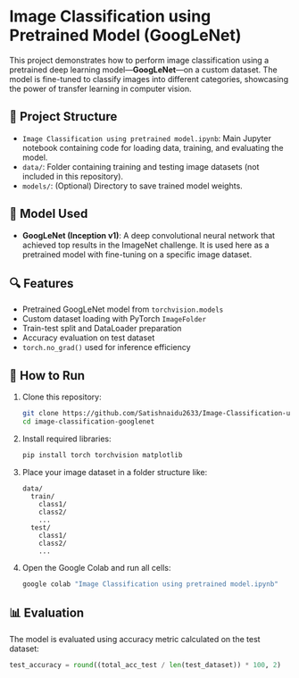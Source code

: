# Image Classification using Pretrained Model (GoogLeNet)

This project demonstrates how to perform image classification using a pretrained deep learning model—**GoogLeNet**—on a custom dataset. The model is fine-tuned to classify images into different categories, showcasing the power of transfer learning in computer vision.

## 📂 Project Structure

- `Image Classification using pretrained model.ipynb`: Main Jupyter notebook containing code for loading data, training, and evaluating the model.
- `data/`: Folder containing training and testing image datasets (not included in this repository).
- `models/`: (Optional) Directory to save trained model weights.

## 🧠 Model Used

- **GoogLeNet (Inception v1)**: A deep convolutional neural network that achieved top results in the ImageNet challenge. It is used here as a pretrained model with fine-tuning on a specific image dataset.

## 🔍 Features

- Pretrained GoogLeNet model from `torchvision.models`
- Custom dataset loading with PyTorch `ImageFolder`
- Train-test split and DataLoader preparation
- Accuracy evaluation on test dataset
- `torch.no_grad()` used for inference efficiency

## 🚀 How to Run

1. Clone this repository:
    ```bash
    git clone https://github.com/Satishnaidu2633/Image-Classification-using-Pretrained-Model
    cd image-classification-googlenet
    ```

2. Install required libraries:
    ```bash
    pip install torch torchvision matplotlib
    ```

3. Place your image dataset in a folder structure like:
    ```
    data/
      train/
        class1/
        class2/
        ...
      test/
        class1/
        class2/
        ...
    ```

4. Open the Google Colab and run all cells:
    ```bash
    google colab "Image Classification using pretrained model.ipynb"
    ```

## 📊 Evaluation

The model is evaluated using accuracy metric calculated on the test dataset:
```python
test_accuracy = round((total_acc_test / len(test_dataset)) * 100, 2)
